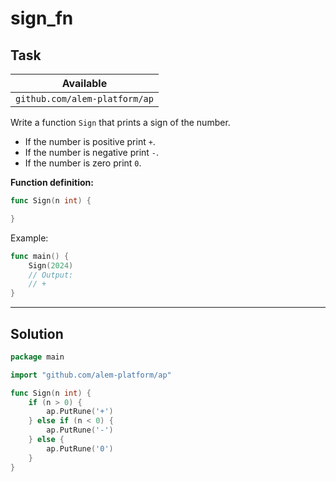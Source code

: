 # sign_fn

## Task

| Available                     |
| ----------------------------- |
| `github.com/alem-platform/ap` |

Write a function `Sign` that prints a sign of the number.

- If the number is positive print `+`.
- If the number is negative print `-`.
- If the number is zero print `0`.

**Function definition:**

```go
func Sign(n int) {

}
```

Example:

```go
func main() {
    Sign(2024)
    // Output:
	// +
}
```

---

## Solution

```go
package main

import "github.com/alem-platform/ap"

func Sign(n int) {
    if (n > 0) {
        ap.PutRune('+')
    } else if (n < 0) {
        ap.PutRune('-')
    } else {
        ap.PutRune('0')
    }
}
```
